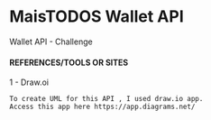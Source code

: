 # MaisTODOS Wallet API


Wallet API - Challenge


#### REFERENCES/TOOLS OR SITES

  1 - Draw.oi

    To create UML for this API , I used draw.io app.
    Access this app here https://app.diagrams.net/